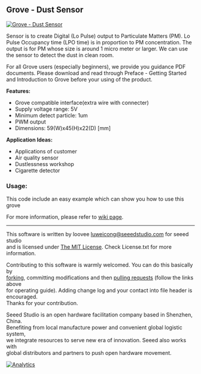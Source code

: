 Grove - Dust Sensor
---------------------------------------------------------
[![Grove - Dust Sensor](http://www.seeedstudio.com/depot/images/product/Dustsensor.jpg)](http://www.seeedstudio.com/depot/grove-dust-sensor-p-1050.html?cPath=25_27)

Sensor is to create Digital (Lo Pulse) output to Particulate Matters (PM). Lo Pulse Occupancy time (LPO time) is in proportion to PM concentration. The output is for PM whose size is around 1 micro meter or larger. We can use the sensor to detect the dust in clean room. 
 
For all Grove users (especially beginners), we provide you guidance PDF documents. Please download and read through Preface - Getting Started and Introduction to Grove before your using of the product.
 
**Features:**

- Grove compatible interface(extra wire with connecter) 
- Supply voltage range: 5V 
- Minimum detect particle: 1um 
- PWM output 
- Dimensions: 59(W)x45(H)x22(D) [mm]
 
**Application Ideas:**

- Applications of customer
- Air quality sensor 
- Dustlessness workshop 
- Cigarette detector 

### Usage:

This code include an easy example which can show you how to use this grove

For more information, please refer to [wiki page](http://www.seeedstudio.com/wiki/Grove_-_Dust_sensor).

    
----


This software is written by loovee [luweicong@seeedstudio.com](luweicong@seeedstudio.com "luweicong@seeedstudio.com") for seeed studio<br>
and is licensed under [The MIT License](http://opensource.org/licenses/mit-license.php). Check License.txt for more information.<br>

Contributing to this software is warmly welcomed. You can do this basically by<br>
[forking](https://help.github.com/articles/fork-a-repo), committing modifications and then [pulling requests](https://help.github.com/articles/using-pull-requests) (follow the links above<br>
for operating guide). Adding change log and your contact into file header is encouraged.<br>
Thanks for your contribution.

Seeed Studio is an open hardware facilitation company based in Shenzhen, China. <br>
Benefiting from local manufacture power and convenient global logistic system, <br>
we integrate resources to serve new era of innovation. Seeed also works with <br>
global distributors and partners to push open hardware movement.<br>





[![Analytics](https://ga-beacon.appspot.com/UA-46589105-3/Grove_Dust_Sensor)](https://github.com/igrigorik/ga-beacon)

